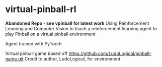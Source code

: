 # virtual-pinball-rl
**Abandoned Repo - see vpinball for latest work**
Using Reinforcement Learning and Computer Vision to teach a reinforcement learning agent to play Pinball on a virtual pinball environment

Agent trained with PyTorch

Virtual pinball game based off https://github.com/LudoLogical/pinball-game.git
Credit to author, LudoLogical, for environment
